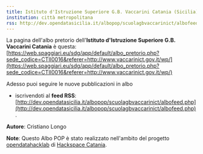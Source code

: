 ```yaml
---
title: Istituto d'Istruzione Superiore G.B. Vaccarini Catania (Sicilia)
institution: città metropolitana
rss: http://dev.opendatasicilia.it/albopop/scuolagbvaccarinict/albofeed.php
---
```


La pagina dell'albo pretorio dell'**Istituto d'Istruzione Superiore G.B. Vaccarini Catania** è questa: [https://web.spaggiari.eu/sdg/app/default/albo_pretorio.php?sede_codice=CTII0016&referer=http://www.vaccarinict.gov.it/wp/](https://web.spaggiari.eu/sdg/app/default/albo_pretorio.php?sede_codice=CTII0016&referer=http://www.vaccarinict.gov.it/wp/)

Adesso puoi seguire le nuove pubblicazioni in albo


* iscrivendoti al **feed RSS**: [http://dev.opendatasicilia.it/albopop/scuolagbvaccarinict/albofeed.php](http://dev.opendatasicilia.it/albopop/scuolagbvaccarinict/albofeed.php).

**Autore**: Cristiano Longo

**Note**: Questo Albo POP è stato realizzato nell'ambito del progetto
[opendatahacklab](http://opendatahacklab.org) di [Hackspace Catania](http://hackspacecatania.it). 